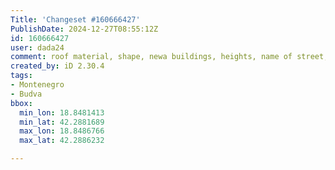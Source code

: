 ```yaml
---
Title: 'Changeset #160666427'
PublishDate: 2024-12-27T08:55:12Z
id: 160666427
user: dada24
comment: roof material, shape, newa buildings, heights, name of street, levels
created_by: iD 2.30.4
tags:
- Montenegro
- Budva
bbox:
  min_lon: 18.8481413
  min_lat: 42.2881689
  max_lon: 18.8486766
  max_lat: 42.2886232

---
```

